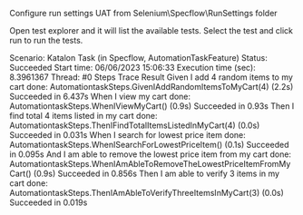 Configure run settings UAT from Selenium\Specflow\RunSettings folder

Open test explorer and it will list the available tests. Select the test and click run to run the tests.



Scenario: Katalon Task (in Specflow, AutomationTaskFeature)
Status: Succeeded
Start time: 06/06/2023 15:06:33
Execution time (sec): 8.3961367
Thread: #0
Steps	Trace	Result
Given I add 4 random items to my cart
done: AutomationtaskSteps.GivenIAddRandomItemsToMyCart(4) (2.2s)
Succeeded in 6.437s
When I view my cart
done: AutomationtaskSteps.WhenIViewMyCart() (0.9s)
Succeeded in 0.93s
Then I find total 4 items listed in my cart
done: AutomationtaskSteps.ThenIFindTotalItemsListedInMyCart(4) (0.0s)
Succeeded in 0.031s
When I search for lowest price item
done: AutomationtaskSteps.WhenISearchForLowestPriceItem() (0.1s)
Succeeded in 0.095s
And I am able to remove the lowest price item from my cart
done: AutomationtaskSteps.WhenIAmAbleToRemoveTheLowestPriceItemFromMyCart() (0.9s)
Succeeded in 0.856s
Then I am able to verify 3 items in my cart
done: AutomationtaskSteps.ThenIAmAbleToVerifyThreeItemsInMyCart(3) (0.0s)
Succeeded in 0.019s



